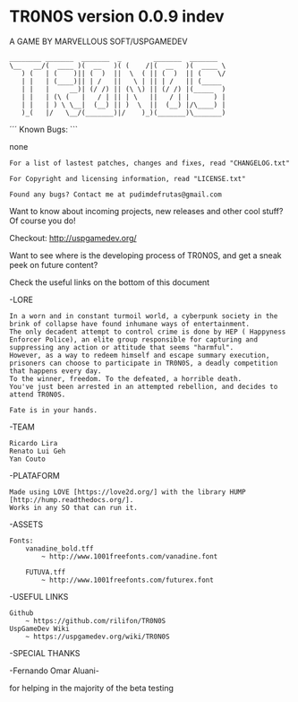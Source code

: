 
﻿TR0N0S version 0.0.9 indev
=====================

A GAME BY MARVELLOUS SOFT/USPGAMEDEV


~~~~~~~~~~~~~~~~~~~~~~~~~~~~~~~~~~~~~~~~~~~~~~~~~~~~~~~
________ _______  _______  _        _______  _______   
\__   __/(  ____ )(  __   )( (    /|(  __   )(  ____ \  
   ) (   | (    )|| (  )  ||  \  ( || (  )  || (    \/  
   | |   | (____)|| | /   ||   \ | || | /   || (_____   
   | |   |     __)| (/ /) || (\ \) || (/ /) |(_____  )  
   | |   | (\ (   |   / | || | \   ||   / | |      ) |  
   | |   | ) \ \__|  (__) || )  \  ||  (__) |/\____) |  
   )_(   |/   \__/(_______)|/    )_)(_______)\_______)  
~~~~~~~~~~~~~~~~~~~~~~~~~~~~~~~~~~~~~~~~~~~~~~~~~~~~~~~


´´´ Known Bugs: ```

none


~~~~~~~~~~~~~~~~~~~~~~~~~~~~~~~~~~~~~~~~~~~~~~~~~~~~~~~~~~~~~~~~~~~~~~~~~~~~~~~~~~~~~~~~~
For a list of lastest patches, changes and fixes, read "CHANGELOG.txt"
~~~~~~~~~~~~~~~~~~~~~~~~~~~~~~~~~~~~~~~~~~~~~~~~~~~~~~~~~~~~~~~~~~~~~~~~~~~~~~~~~~~~~~~~~

~~~~~~~~~~~~~~~~~~~~~~~~~~~~~~~~~~~~~~~~~~~~~~~~~~~~~~~~~~~~~~~~~~~~~~~~~~~~~~~~~~~~~~~~~
For Copyright and licensing information, read "LICENSE.txt"
~~~~~~~~~~~~~~~~~~~~~~~~~~~~~~~~~~~~~~~~~~~~~~~~~~~~~~~~~~~~~~~~~~~~~~~~~~~~~~~~~~~~~~~~~

~~~~~~~~~~~~~~~~~~~~~~~~~~~~~~~~~~~~~~~~~~~~~~~~~~~~~~~~~~~~~~~~~~~~~~~~~~~~~~~~~~~~~~~~~
Found any bugs? Contact me at pudimdefrutas@gmail.com
~~~~~~~~~~~~~~~~~~~~~~~~~~~~~~~~~~~~~~~~~~~~~~~~~~~~~~~~~~~~~~~~~~~~~~~~~~~~~~~~~~~~~~~~~

Want to know about incoming projects, new releases and other cool stuff? Of course you do!
	
Checkout: http://uspgamedev.org/

Want to see where is the developing process of TR0N0S, and get a sneak peek on future content?

Check the useful links on the bottom of this document

-LORE

	In a worn and in constant turmoil world, a cyberpunk society in the brink of collapse have found inhumane ways of entertainment.
	The only decadent attempt to control crime is done by HEP ( Happyness Enforcer Police), an elite group responsible for capturing and suppressing any action or attitude that seems "harmful".
	However, as a way to redeem himself and escape summary execution, prisoners can choose to participate in TR0N0S, a deadly competition that happens every day.
	To the winner, freedom. To the defeated, a horrible death.
	You've just been arrested in an attempted rebellion, and decides to attend TR0N0S.

	Fate is in your hands.

-TEAM

	Ricardo Lira
	Renato Lui Geh
	Yan Couto

-PLATAFORM

	Made using LÖVE [https://love2d.org/] with the library HUMP [http://hump.readthedocs.org/]. 
	Works in any SO that can run it.

-ASSETS

	Fonts:
		vanadine_bold.tff
			~ http://www.1001freefonts.com/vanadine.font

		FUTUVA.tff
			~ http://www.1001freefonts.com/futurex.font 

-USEFUL LINKS

	Github
		~ https://github.com/rilifon/TR0N0S
	UspGameDev Wiki
		~ https://uspgamedev.org/wiki/TR0N0S

-SPECIAL THANKS

-Fernando Omar Aluani-

for helping in the majority of the beta testing


